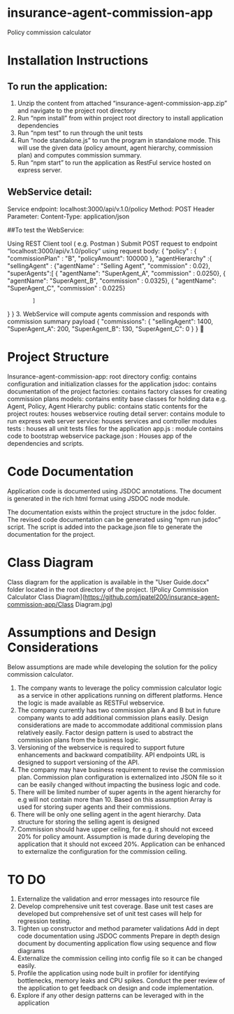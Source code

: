 # insurance-agent-commission-app
Policy commission calculator


# Installation Instructions
## To run the application:

1. Unzip the content from attached “insurance-agent-commission-app.zip” and navigate to the project root directory
2. Run “npm install” from within project root directory to install application dependencies
3. Run “npm test” to run through the unit tests
4. Run “node standalone.js” to run the program in standalone mode. This will use the given data (policy amount, agent hierarchy, commission plan) and computes commission summary.
5. Run “npm start” to run the application as RestFul service hosted on express server.

## WebService detail:

Service endpoint: localhost:3000/api/v.1.0/policy
Method: POST
Header Parameter: Content-Type: application/json

##To test the WebService:

Using REST Client tool ( e.g. Postman ) 
Submit POST request to endpoint “localhost:3000/api/v.1.0/policy” using request body:
{
"policy" : {
"commissionPlan" : "B",
 "policyAmount": 100000
},
 "agentHierarchy" :{
	"sellingAgent" : {"agentName" : "Selling Agent", "commission" : 0.02},
              "superAgents":[
			   { "agentName": "SuperAgent_A", "commission" : 0.0250},
               { "agentName": "SuperAgent_B", "commission" : 0.0325},
			   { "agentName": "SuperAgent_C", "commission" : 0.0225}

			]
}
}
3.	WebService will compute agents commission and responds with commission summary payload
{
    "commissions": {
        "sellingAgent": 1400,
        "SuperAgent_A": 200,
        "SuperAgent_B": 130,
        "SuperAgent_C": 0
    }
}

# Project Structure

Insurance-agent-commission-app: root directory
config: contains configuration and initialization classes for the application 
jsdoc: contains documentation of the project
factories: contains factory classes for creating commission plans
models: contains entity base classes for holding data e.g. Agent, Policy, Agent Hierarchy
public: contains static contents for the project
routes: houses webservice routing detail
server: contains module to run express web server
service: houses services and controller modules
tests : houses all unit tests files for the application
app.js : module contains code to bootstrap webservice
package.json : Houses app of the dependencies and scripts.


# Code Documentation

Application code is documented using JSDOC annotations. The document is generated in the rich html format using JSDOC node module. 

The documentation exists within the project structure in the jsdoc folder. The revised code documentation can be generated using “npm run jsdoc” script. The script is added into the package.json file to generate the documentation for the project.

 




# Class Diagram
Class diagram for the application is available in the "User Guide.docx" folder located in the root directory of the project.
![Policy Commission Calculator Class Diagram](https://github.com/jpatel200/insurance-agent-commission-app/Class Diagram.jpg)

 
# Assumptions and Design Considerations

Below assumptions are made while developing the solution for the policy commission calculator.
1. The company wants to leverage the policy commission calculator logic as a service in other applications running on different platforms. Hence the logic is made available as RESTFul webservice.
2. The company currently has two commission plan A and B but in future company wants to add additional commission plans easily. Design considerations are made to accommodate additional commission plans relatively easily. Factor design pattern is used to abstract the commission plans from the business logic.
3. Versioning of the webservice is required to support future enhancements and backward compatibility. API endpoints URL is designed to support versioning of the API.
4. The company may have business requirement to revise the commission plan. Commission plan configuration is externalized into JSON file so it can be easily changed without impacting the business logic and code.
5. There will be limited number of super agents in the agent hierarchy for e.g will not contain more than 10. Based on this assumption Array is used for storing super agents and their commissions.
6. There will be only one selling agent in the agent hierarchy. Data structure for storing the selling agent is designed
7. Commission should have upper ceiling, for e.g. it should not exceed 20% for policy amount. Assumption is made during developing the application that it should not exceed 20%. Application can be enhanced to externalize the configuration for the commission ceiling.


# TO DO

1. Externalize the validation and error messages into resource file
2. Develop comprehensive unit test coverage. Base unit test cases are developed but comprehensive set of unit test cases will help for regression testing.
3. Tighten up constructor and method parameter validations
Add in dept code documentation using JSDOC comments
Prepare in depth design document by documenting application flow using sequence and flow diagrams
4. Externalize the commission ceiling into config file so it can be changed easily.
5. Profile the application using node built in profiler for identifying bottlenecks, memory leaks and CPU spikes.
Conduct the peer review of the application to get feedback on design and code implementation.
6. Explore if any other design patterns can be leveraged with in the application
